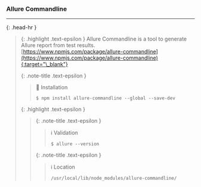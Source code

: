 ### Allure Commandline
<hr>{: .head-hr }

> {: .highlight .text-epsilon }
> Allure Commandline is a tool to generate Allure report from test results.<br>
> [https://www.npmjs.com/package/allure-commandline](https://www.npmjs.com/package/allure-commandline){:target="\_blank"}
>
>
> {: .note-title .text-epsilon } 
>> 🔲 Installation
>>
>> `$ npm install allure-commandline --global --save-dev`
>
>
> {: .highlight .text-epsilon }
>>
>> {: .note-title .text-epsilon }
>>> ℹ️ Validation
>>>
>>> `$ allure --version`
>>
>>
>> {: .note-title .text-epsilon }
>>> ℹ️ Location
>>>
>>> `/usr/local/lib/node_modules/allure-commandline/`
